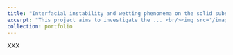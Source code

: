 ```yaml
---
title: "Interfacial instability and wetting phenonema on the solid substrate"
excerpt: "This project aims to investigate the ... <br/><img src='/images/2024NC-1.png'>"
collection: portfolio
---
```


XXX
